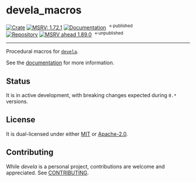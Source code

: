 # devela_macros

[![Crate](https://img.shields.io/crates/v/devela_macros.svg)](https://crates.io/crates/devela_macros)
[![MSRV: 1.72.1](https://flat.badgen.net/badge/MSRV/1.72.1/purple)](https://releases.rs/docs/1.72.1/)
[![Documentation](https://docs.rs/devela_macros/badge.svg)](https://docs.rs/devela_macros/)
&nbsp;<sup>←published</sup>
<br/>
[![Repository](https://flat.badgen.net/badge/github/v0.13.0/blue?icon=git)](https://github.com/andamira/devela/tree/main/libs/macros)
[![MSRV ahead 1.89.0](https://flat.badgen.net/badge/MSRV/1.89.0/blue)](https://releases.rs/docs/1.89.0/)
&nbsp;<sup>←unpublished</sup>

---

Procedural macros for [`devela`](https://crates.io/crates/devela).

See the [documentation](https://docs.rs/devela_macros/) for more information.


## Status
It is in active development, with breaking changes expected during `0.*` versions.


## License
It is dual-licensed under either [MIT](LICENSE-MIT) or [Apache-2.0](LICENSE-APACHE).


## Contributing
While *devela* is a personal project, contributions are welcome and appreciated.
See [CONTRIBUTING](../../docs/contributing.md).
